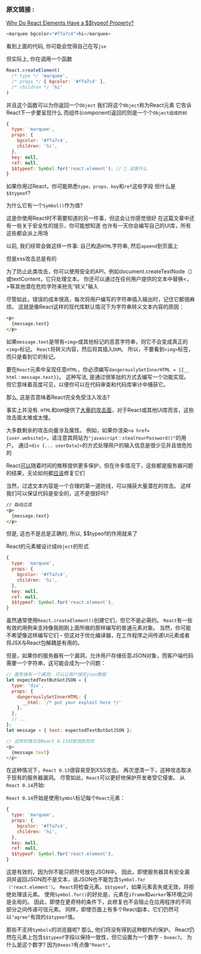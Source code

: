 ### 原文链接 :

[Why Do React Elements Have a $$typeof Property? ](https://overreacted.io/why-do-react-elements-have-typeof-property/)

```js
<marquee bgcolor="#ffa7c4">hi</marquee>
```

看到上面的代码, 你可能会觉得自己在写`jsx`

但实际上, 你在调用一个函数

```js
React.createElement(
  /* type */ 'marquee',
  /* props */ { bgcolor: '#ffa7c4' },
  /* children */ 'hi'
)
```

并且这个函数可以为你返回一个`Object`
我们将这个`Object`称为React元素
它告诉React下一步要呈现什么
而组件(component)返回的则是一个个`Object组成的树`

```js
{
  type: 'marquee',
  props: {
    bgcolor: '#ffa7c4',
    children: 'hi',
  },
  key: null,
  ref: null,
  $$typeof: Symbol.for('react.element'), // 🧐 这是什么
}
```

如果你用过React，你可能熟悉`type，props，key`和`ref`这些字段
但什么是`$$typeof`?

为什么它有一个`Symbol()`作为值?

这是你使用React时不需要知道的另一件事，但这会让你感觉很好
在这篇文章中还有一些关于安全性的提示，你可能想知道
也许有一天你会编写自己的UI库，所有这些都会派上用场

以前, 我们经常会做这样一件事: 自己构造`HTML`字符串, 然后`apeend`到页面上

但是xss攻击总是有的

为了防止此类攻击，你可以使用安全的API，例如document.createTextNode（）或textContent，它只处理文本。
你还可以通过在任何用户提供的文本中替换<，>等其他潜在危险字符来抢先"转义"输入

尽管如此，错误的成本很高，每次将用户编写的字符串插入输出时，记住它都很麻烦。
这就是像React这样的现代库默认情况下为字符串转义文本内容的原因：

```html
<p>
  {message.text}
</p>
```

如果`message.text`是带有`<img>`或其他标记的恶意字符串，则它不会变成真正的`<img>`标记。
`React`将转义内容，然后将其插入`DOM`。
所以，不要看到`<img>`标签，而只是看到它的标记。

要在`React`元素中呈现任意`HTML`，你必须编写`dangerouslySetInnerHTML = {{__ html：message.text}}`。
这种写法, 是通过很笨拙的方式去编写一个功能实现。
但它意味着高度可见，以便你可以在代码审查和代码库审计中捕获它。

那么, 这是否意味着React完全免受注入攻击?

事实上并没有. `HTML`和`DOM`提供了[大量的攻击面](https://github.com/facebook/react/issues/3473#issuecomment-90594748)，对于React或其他UI库而言，这些攻击面太难或太慢。

大多数剩余的攻击向量涉及属性。
例如，如果你渲染`<a href={user.website}>`，请注意其网站为`"javascript：stealYourPassword()"`的用户。
通过`<div {... userData}>`的方式处理用户的输入信息是很少见并且很危险的

React[可以](https://github.com/facebook/react/issues/10506)随着时间的推移提供更多保护，但在许多情况下，这些都是服务器问题的结果，无论如何都[应该](https://github.com/facebook/react/issues/3473#issuecomment-91327040)修复它们

当然，过滤文本内容是一个合理的第一道防线，可以捕获大量潜在的攻击。
这样我们可以保证代码是安全的，这不是很好吗?

```html
// 自动过滤
<p>
  {message.text}
</p>
```

但是, 这也不是总是正确的, 所以, $$typeof的作用就来了

React的元素被设计成`Object`的形式

```js
{
  type: 'marquee',
  props: {
    bgcolor: '#ffa7c4',
    children: 'hi',
  },
  key: null,
  ref: null,
  $$typeof: Symbol.for('react.element'),
}
```

虽然通常使用`React.createElement()`创建它们，但它不是必需的。
`React`有一些有效的用例来支持像我刚刚上面所做的那样编写的普通元素对象。
当然，你可能不希望像这样编写它们 - 但这对于优化编译器，在工作程序之间传递UI元素或者将JSX与React包解耦是有用的。

但是，如果你的服务器有一个漏洞，允许用户存储任意JSON对象，而客户端代码需要一个字符串，这可能会成为一个问题：

```js
// 服务端有一个漏洞: 可以让用户保存json数据
let expectedTextButGotJSON = {
  type: 'div',
  props: {
    dangerouslySetInnerHTML: {
      __html: '/* put your exploit here */'
    },
  },
  // ...
};
let message = { text: expectedTextButGotJSON };

// 这样的情况在React 0.13时是很危险的
<p>
  {message.text}
</p>
```

在这种情况下，`React 0.13`很容易受到XSS攻击。
再次澄清一下，这种攻击取决于现有的服务器漏洞。
尽管如此，`React`可以更好地保护开发者受它侵害。
从`React 0.14`开始:

`React 0.14`开始是使用`Symbol`标记每个`React`元素：

```js
{
  type: 'marquee',
  props: {
    bgcolor: '#ffa7c4',
    children: 'hi',
  },
  key: null,
  ref: null,
  $$typeof: Symbol.for('react.element'),
}
```

这是有效的，因为你不能只把符号放在JSON中。
因此，即使服务器具有安全漏洞并返回JSON而不是文本，该JSON也不能包含`Symbol.for（'react.element'）`。
`React`将检查元素。`$$typeof`，如果元素丢失或无效，将拒绝处理该元素。
使用`Symbol.for()`的好处是，元素在`iframe`和`worker`等环境之间是全局的。
因此，即使在更奇特的条件下，此修复也不会阻止在应用程序的不同部分之间传递可信元素。
同样，即使页面上有多个React副本，它们仍然可以`"agree"`有效的`$$typeof`值。

那些不支持`Symbols`的浏览器呢?
那么, 他们将没有得到这种额外的保护。
React仍然在元素上包含`$$typeof`字段以保持一致性，但它设置为一个数字 - `0xeac7`。
为什么是这个数字?
因为`0xeac7`有点像`"React"`。